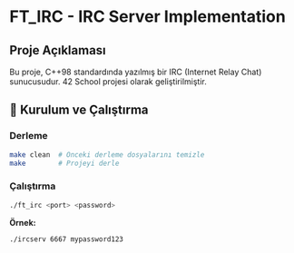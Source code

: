 # FT_IRC - IRC Server Implementation

## Proje Açıklaması

Bu proje, C++98 standardında yazılmış bir IRC (Internet Relay Chat) sunucusudur. 42 School projesi olarak geliştirilmiştir.

## 🔧 Kurulum ve Çalıştırma

### Derleme
```bash
make clean  # Önceki derleme dosyalarını temizle
make        # Projeyi derle
```

### Çalıştırma
```bash
./ft_irc <port> <password>
```

**Örnek:**
```bash
./ircserv 6667 mypassword123
```

